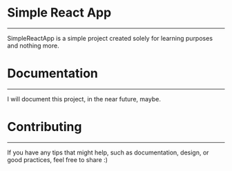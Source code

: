 # Simple React App

---

SimpleReactApp is a simple project created solely for learning purposes and nothing more.



# Documentation

---

I will document this project, in the near future, maybe.



# Contributing

---

If you have any tips that might help, such as documentation, design, or good practices, feel free to share :)
